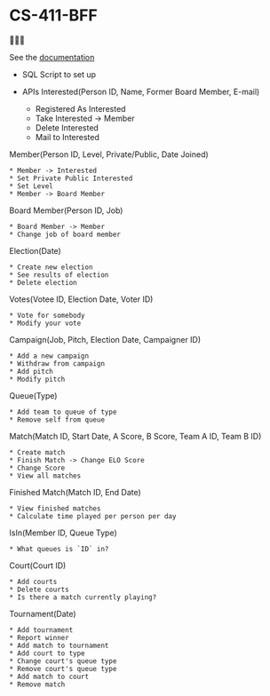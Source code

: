 # CS-411-BFF
🏸💯💯

See the [documentation](https://github.com/aigagror/CS-411-BFF/tree/master/Documentation)


* SQL Script to set up
* APIs
Interested(Person ID, Name, Former Board Member, E-mail)

	* Registered As Interested
	* Take Interested -> Member
	* Delete Interested
	* Mail to Interested
	
Member(Person ID, Level, Private/Public, Date Joined)

	* Member -> Interested
	* Set Private Public Interested
	* Set Level
	* Member -> Board Member
	
Board Member(Person ID, Job)

	* Board Member -> Member
	* Change job of board member
	
Election(Date)

	* Create new election
	* See results of election
	* Delete election
	
Votes(Votee ID, Election Date, Voter ID)

	* Vote for somebody
	* Modify your vote
	
Campaign(Job, Pitch, Election Date, Campaigner ID)

	* Add a new campaign
	* Withdraw from campaign
	* Add pitch
	* Modify pitch
	
Queue(Type)

	* Add team to queue of type
	* Remove self from queue
	
Match(Match ID, Start Date, A Score, B Score, Team A ID, Team B ID)

	* Create match
	* Finish Match -> Change ELO Score
	* Change Score
	* View all matches
	
Finished Match(Match ID, End Date)

	* View finished matches
	* Calculate time played per person per day
	
IsIn(Member ID, Queue Type)

	* What queues is `ID` in?
	
Court(Court ID)

	* Add courts
	* Delete courts
	* Is there a match currently playing?
	
Tournament(Date)

	* Add tournament
	* Report winner
	* Add match to tournament
	* Add court to type
	* Change court's queue type
	* Remove court's queue type
	* Add match to court
	* Remove match
